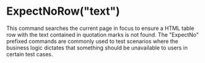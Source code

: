 # ExpectNoRow("text")



This command searches the current page in focus to ensure a HTML table row with the text contained in
quotation marks is not found. The "ExpectNo" prefixed commands are commonly used to test scenarios where the business logic dictates that something should be unavailable to users in certain test cases.